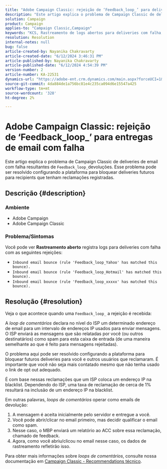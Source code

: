 ```yaml
---
title: "Adobe Campaign Classic: rejeição de ‘Feedback_loop_’ para deliveries de email com falha"
description: "Este artigo explica o problema de Campaign Classic de deliveries de email com falha resultantes de Feedback_loop_ bounces."
solution: Campaign
product: Campaign
applies-to: "Campaign Classic,Campaign"
keywords: "KCS, Rastreamento de logs abertos para deliveries com falha, Loop de feedback, Rejeição de email de entrada, ACC, "
resolution: Resolution
internal-notes: null
bug: false
article-created-by: Nayanika Chakravarty
article-created-date: "6/12/2024 3:46:31 PM"
article-published-by: Nayanika Chakravarty
article-published-date: "6/12/2024 4:54:39 PM"
version-number: 2
article-number: KA-22531
dynamics-url: "https://adobe-ent.crm.dynamics.com/main.aspx?forceUCI=1&pagetype=entityrecord&etn=knowledgearticle&id=3c4ab7eb-d228-ef11-840b-0022480a40c2"
source-git-commit: 4da884de1a756bc81e4c235ca094d6e15547a425
workflow-type: tm+mt
source-wordcount: '328'
ht-degree: 2%

---
```


# Adobe Campaign Classic: rejeição de ‘Feedback_loop_’ para entregas de email com falha


Este artigo explica o problema de Campaign Classic de deliveries de email com falha resultantes de `Feedback_loop_`devoluções. Esse problema pode ser resolvido configurando a plataforma para bloquear deliveries futuros para recipients que tenham reclamações registradas.

## Descrição {#description}


### Ambiente

- Adobe Campaign
- Adobe Campaign Classic


### Problema/Sintomas

Você pode ver <b>Rastreamento aberto</b> registra logs para deliveries com falha com as seguintes rejeições:

- `Inbound email bounce (rule 'Feedback_loop_Yahoo' has matched this bounce).`
- `Inbound email bounce (rule 'Feedback_loop_Hotmail' has matched this bounce).`
- `Inbound email bounce (rule 'Feedback_loop_xxxxx' has matched this bounce).`



## Resolução {#resolution}


Veja o que acontece quando uma `Feedback_loop_` a rejeição é recebida:

A *loop de comentários* declara no nível do ISP um determinado endereço de email para um intervalo de endereços IP usados para enviar mensagens. O ISP enviará as mensagens que são relatadas por você (ou outros destinatários) como spam para esta caixa de entrada (de uma maneira semelhante ao que é feito para mensagens rejeitadas).

O problema aqui pode ser resolvido configurando a plataforma para bloquear futuros deliveries para você e outros usuários que reclamaram. É importante que você não seja mais contatado mesmo que não tenha usado o link de opt out adequado.

É com base nessas reclamações que um ISP coloca um endereço IP na blacklist. Dependendo do ISP, uma taxa de reclamação de cerca de 1% resultará na inclusão de um endereço IP na blacklist.

Em outras palavras, *loops de comentários* operar como emails de devolução:

1. A mensagem é aceita inicialmente pelo servidor e entregue a você.
2. Você pode abrir/clicar no email primeiro, mas decidir qualificar o email como spam.
3. Nesse caso, o MBP enviará um relatório ao ACC sobre essa reclamação, chamado de feedback.
4. Agora, como você abriu/clicou no email nesse caso, os dados de rastreamento refletirão isso.


Para obter mais informações sobre *loops de comentários*, consulte nossa documentação em [Campaign Classic - Recommendations técnico](https://experienceleague.adobe.com/docs/deliverability-learn/deliverability-best-practice-guide/additional-resources/campaign/acc-technical-recommendations.html?lang=en#feedback-loop-acc).
